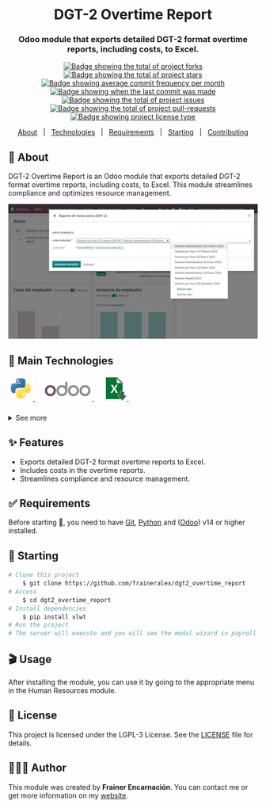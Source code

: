 <div align="center">
  <h1>DGT-2 Overtime Report</h1>
  <h3>Odoo module that exports detailed DGT-2 format overtime reports, including costs, to Excel.</h3>
</div>

<p align="center">
  <a href="https://github.com/fraineralex/dgt2_overtime_report/fork" target="_blank">
    <img src="https://img.shields.io/github/forks/fraineralex/dgt2_overtime_report?" alt="Badge showing the total of project forks"/>
  </a>

  <a href="https://github.com/fraineralex/dgt2_overtime_report/stargazers" target="_blank">
    <img src="https://img.shields.io/github/stars/fraineralex/dgt2_overtime_report?" alt="Badge showing the total of project stars"/>
  </a>

  <a href="https://github.com/fraineralex/dgt2_overtime_report/commits/main" target="_blank">
    <img src="https://img.shields.io/github/commit-activity/m/fraineralex/dgt2_overtime_report?" alt="Badge showing average commit frequency per month"/>
  </a>

  <a href="https://github.com/fraineralex/dgt2_overtime_report/commits/main" target="_blank">
    <img src="https://img.shields.io/github/last-commit/fraineralex/dgt2_overtime_report?" alt="Badge showing when the last commit was made"/>
  </a>

  <a href="https://github.com/fraineralex/dgt2_overtime_report/issues" target="_blank">
    <img src="https://img.shields.io/github/issues/fraineralex/dgt2_overtime_report?" alt="Badge showing the total of project issues"/>
  </a>

  <a href="https://github.com/fraineralex/dgt2_overtime_report/pulls" target="_blank">
    <img src="https://img.shields.io/github/issues-pr/fraineralex/dgt2_overtime_report?" alt="Badge showing the total of project pull-requests"/>
  </a>

  <a href="https://github.com/fraineralex/dgt2_overtime_report/LICENSE.md" target="_blank">
    <img alt="Badge showing project license type" src="https://img.shields.io/github/license/fraineralex/dgt2_overtime_report?color=f85149">
  </a>
</p>


<p align="center">
  <a href="#dart-about">About</a> &#xa0; | &#xa0;
  <a href="#rocket-main-technologies">Technologies</a> &#xa0; | &#xa0;
  <a href="#white_check_mark-requirements">Requirements</a> &#xa0; | &#xa0;
  <a href="#checkered_flag-starting">Starting</a> &#xa0; | &#xa0;
  <a href="https://github.com/fraineralex/dgt2_overtime_report/edit/master/README.md">Contributing</a>
</p>

## :dart: About ##

DGT-2 Overtime Report is an Odoo module that exports detailed DGT-2 format overtime reports, including costs, to Excel. This module streamlines compliance and optimizes resource management.

<img src="https://github.com/fraineralex/dgt2_overtime_report/blob/main/static/description/wizard.jpg" alt="Screenshot of the modal wizard">

## :rocket: Main Technologies ##

<a href="https://python.org">
  <img width="50" title="Python" alt="Python Logo" src="https://raw.githubusercontent.com/devicons/devicon/master/icons/python/python-original.svg">
</a> &#xa0; &#xa0;

<a href="https://odoo.com">
  <img width="100" title="Odoo" alt="Odoo Logo" src="https://github.com/odoo/odoo/blob/17.0/addons/web/static/img/logo.png">
</a> &#xa0; &#xa0;

<a href="https://pypi.org/project/xlwt/">
  <img width="50" title="xlwt" alt="xlwt Logo" src="\static\description\icon.png">
</a> &#xa0; &#xa0;

###

<details>
  <summary>See more</summary>

  ###

* Python
    - odoo
    - xlwt
    - xml
    - base64
    - io

</details>

## ✨ Features

- Exports detailed DGT-2 format overtime reports to Excel.
- Includes costs in the overtime reports.
- Streamlines compliance and resource management.

## :white_check_mark: Requirements ##

Before starting :checkered_flag:, you need to have [Git](https://git-scm.com), [Python](https://python.org) and ([Odoo](https://odoo.com)) v14 or higher installed.

## :checkered_flag: Starting ##

```bash
# Clone this project
    $ git clone https://github.com/fraineralex/dgt2_overtime_report
# Access
    $ cd dgt2_overtime_report
# Install dependencies
    $ pip install xlwt
# Run the project
# The server will execute and you will see the modal wizard in payroll module -> reports -> Overtime Report (DGT-2)

```

## 🎬 Usage

After installing the module, you can use it by going to the appropriate menu in the Human Resources module.

## :memo: License ##

This project is licensed under the LGPL-3 License. See the [LICENSE](https://www.gnu.org/licenses/) file for details.

## 👨🏻‍🚀 Author

This module was created by **Frainer Encarnación**. You can contact me or get more information on my [website](https://fraineralex.dev).

&#xa0;
